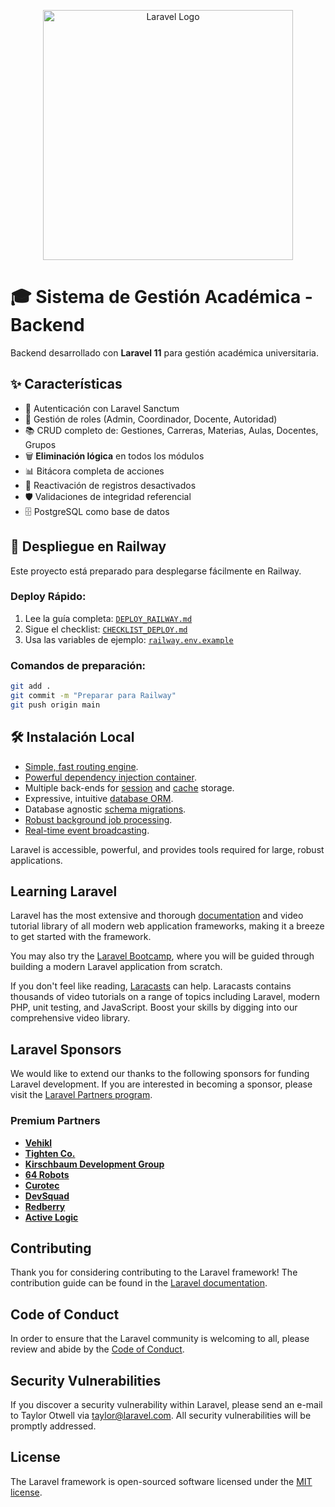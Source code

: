 <p align="center"><a href="https://laravel.com" target="_blank"><img src="https://raw.githubusercontent.com/laravel/art/master/logo-lockup/5%20SVG/2%20CMYK/1%20Full%20Color/laravel-logolockup-cmyk-red.svg" width="400" alt="Laravel Logo"></a></p>

# 🎓 Sistema de Gestión Académica - Backend

Backend desarrollado con **Laravel 11** para gestión académica universitaria.

## ✨ Características

- 🔐 Autenticación con Laravel Sanctum
- 👥 Gestión de roles (Admin, Coordinador, Docente, Autoridad)
- 📚 CRUD completo de: Gestiones, Carreras, Materias, Aulas, Docentes, Grupos
- 🗑️ **Eliminación lógica** en todos los módulos
- 📊 Bitácora completa de acciones
- 🔄 Reactivación de registros desactivados
- 🛡️ Validaciones de integridad referencial
- 🗄️ PostgreSQL como base de datos

## 🚀 Despliegue en Railway

Este proyecto está preparado para desplegarse fácilmente en Railway.

### Deploy Rápido:
1. Lee la guía completa: [`DEPLOY_RAILWAY.md`](DEPLOY_RAILWAY.md)
2. Sigue el checklist: [`CHECKLIST_DEPLOY.md`](CHECKLIST_DEPLOY.md)
3. Usa las variables de ejemplo: [`railway.env.example`](railway.env.example)

### Comandos de preparación:
```bash
git add .
git commit -m "Preparar para Railway"
git push origin main
```

## 🛠️ Instalación Local

- [Simple, fast routing engine](https://laravel.com/docs/routing).
- [Powerful dependency injection container](https://laravel.com/docs/container).
- Multiple back-ends for [session](https://laravel.com/docs/session) and [cache](https://laravel.com/docs/cache) storage.
- Expressive, intuitive [database ORM](https://laravel.com/docs/eloquent).
- Database agnostic [schema migrations](https://laravel.com/docs/migrations).
- [Robust background job processing](https://laravel.com/docs/queues).
- [Real-time event broadcasting](https://laravel.com/docs/broadcasting).

Laravel is accessible, powerful, and provides tools required for large, robust applications.

## Learning Laravel

Laravel has the most extensive and thorough [documentation](https://laravel.com/docs) and video tutorial library of all modern web application frameworks, making it a breeze to get started with the framework.

You may also try the [Laravel Bootcamp](https://bootcamp.laravel.com), where you will be guided through building a modern Laravel application from scratch.

If you don't feel like reading, [Laracasts](https://laracasts.com) can help. Laracasts contains thousands of video tutorials on a range of topics including Laravel, modern PHP, unit testing, and JavaScript. Boost your skills by digging into our comprehensive video library.

## Laravel Sponsors

We would like to extend our thanks to the following sponsors for funding Laravel development. If you are interested in becoming a sponsor, please visit the [Laravel Partners program](https://partners.laravel.com).

### Premium Partners

- **[Vehikl](https://vehikl.com)**
- **[Tighten Co.](https://tighten.co)**
- **[Kirschbaum Development Group](https://kirschbaumdevelopment.com)**
- **[64 Robots](https://64robots.com)**
- **[Curotec](https://www.curotec.com/services/technologies/laravel)**
- **[DevSquad](https://devsquad.com/hire-laravel-developers)**
- **[Redberry](https://redberry.international/laravel-development)**
- **[Active Logic](https://activelogic.com)**

## Contributing

Thank you for considering contributing to the Laravel framework! The contribution guide can be found in the [Laravel documentation](https://laravel.com/docs/contributions).

## Code of Conduct

In order to ensure that the Laravel community is welcoming to all, please review and abide by the [Code of Conduct](https://laravel.com/docs/contributions#code-of-conduct).

## Security Vulnerabilities

If you discover a security vulnerability within Laravel, please send an e-mail to Taylor Otwell via [taylor@laravel.com](mailto:taylor@laravel.com). All security vulnerabilities will be promptly addressed.

## License

The Laravel framework is open-sourced software licensed under the [MIT license](https://opensource.org/licenses/MIT).
